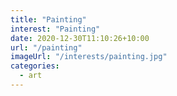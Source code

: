 ```yaml
---
title: "Painting"
interest: "Painting"
date: 2020-12-30T11:10:26+10:00
url: "/painting"
imageUrl: "/interests/painting.jpg"
categories:
  - art
---
```

